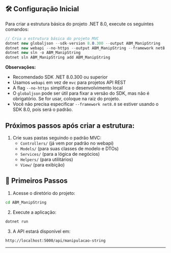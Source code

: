 ## 🛠️ Configuração Inicial

Para criar a estrutura básica do projeto .NET 8.0, execute os seguintes comandos:

```csharp
// Cria a estrutura básica do projeto MVC
dotnet new globaljson --sdk-version 8.0.300 --output ABM_ManipString
dotnet new webapi --no-https --output ABM_ManipString --framework net8.0
dotnet new sln -o ABM_ManipString
dotnet sln ABM_ManipString add ABM_ManipString
```

**Observações:**
- Recomendado SDK .NET 8.0.300 ou superior
- Usamos `webapi` em vez de `mvc` para projetos API REST
- A flag `--no-https` simplifica o desenvolvimento local
- O `globaljson` pode ser útil para fixar a versão do SDK, mas não é obrigatório. Se for usar, coloque na raiz do projeto.
- Você não precisa especificar `--framework net8.0` se estiver usando o SDK 8.0, pois será o padrão.

## Próximos passos após criar a estrutura:

1. Crie suas pastas seguindo o padrão MVC:
   - `Controllers/` (já vem por padrão no webapi)
   - `Models/` (para suas classes de modelo e DTOs)
   - `Services/` (para a lógica de negócios)
   - `Helpers/` (para utilitários)
   - `View/` (para exibição)

## 🚀 Primeiros Passos

1. Acesse o diretório do projeto:
```bash
cd ABM_ManipString
```

2. Execute a aplicação:
```bash
dotnet run
```

3. A API estará disponível em:
```
http://localhost:5000/api/manipulacao-string
```
---